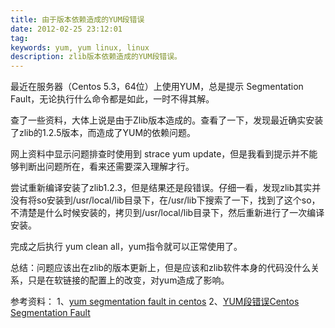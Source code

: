 ```yaml
---
title: 由于版本依赖造成的YUM段错误
date: 2012-02-25 23:12:01
tag: 
keywords: yum, yum linux, linux
description: zlib版本依赖造成的YUM段错误。
---
```


最近在服务器（Centos 5.3，64位）上使用YUM，总是提示 Segmentation Fault，无论执行什么命令都是如此，一时不得其解。


查了一些资料，大体上说是由于Zlib版本造成的。查看了一下，发现最近确实安装了zlib的1.2.5版本，而造成了YUM的依赖问题。


网上资料中显示问题排查时使用到 strace yum update，但是我看到提示并不能够判断出问题所在，看来还需要深入理解才行。


尝试重新编译安装了zlib1.2.3，但是结果还是段错误。仔细一看，发现zlib其实并没有将so安装到/usr/local/lib目录下，在/usr/lib下搜索了一下，找到了这个so，不清楚是什么时候安装的，拷贝到/usr/local/lib目录下，然后重新进行了一次编译安装。


完成之后执行 yum clean all，yum指令就可以正常使用了。


总结：问题应该出在zlib的版本更新上，但是应该和zlib软件本身的代码没什么关系，只是在软链接的配置上的改变，对yum造成了影响。


参考资料：
1、[yum segmentation fault in centos](http://serverfault.com/questions/256385/yum-segmentation-fault-in-centos)
2、[YUM段错误Centos Segmentation Fault](http://qiaojing.blog.51cto.com/841363/649160)













